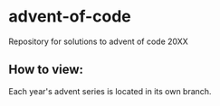 # advent-of-code
Repository for solutions to advent of code 20XX

## How to view:
Each year's advent series is located in its own branch.
